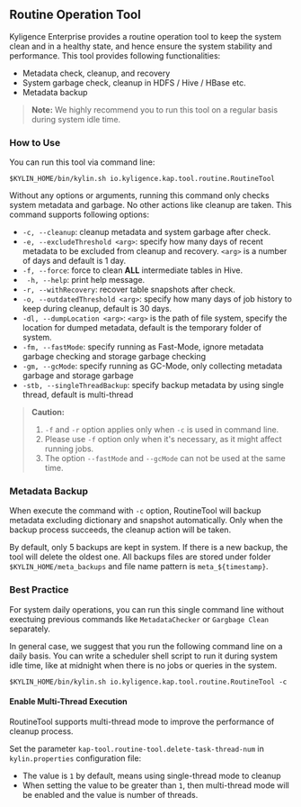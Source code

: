 ## Routine Operation Tool

Kyligence Enterprise provides a routine operation tool to keep the system clean and in a healthy state, and hence ensure the system stability and performance. This tool provides following functionalities:

- Metadata check, cleanup, and recovery
- System garbage check, cleanup in HDFS / Hive / HBase etc.
- Metadata backup

> **Note:** We highly recommend you to run this tool on a regular basis during system idle time.

### How to Use

You can run this tool via command line:

```shell
$KYLIN_HOME/bin/kylin.sh io.kyligence.kap.tool.routine.RoutineTool
```

Without any options or arguments, running this command only checks system metadata and garbage. No other actions like cleanup are taken. This command supports following options:

- `-c, --cleanup`: cleanup metadata and system garbage after check.
- `-e, --excludeThreshold <arg>`: specify how many days of recent metadata to be excluded from cleanup and recovery. `<arg>` is a number of days and default is 1 day.
- `-f, --force`: force to clean **ALL** intermediate tables in Hive.
- ` -h, --help`: print help message.
- `-r, --withRecovery`: recover table snapshots after check.
- `-o, --outdatedThreshold <arg>`: specify how many days of job history to keep during cleanup, default is 30 days.
- `-dl, --dumpLocation <arg>`: `<arg>` is the path of file system, specify the location for dumped metadata, default is the temporary folder of system.
- `-fm, --fastMode`: specify running as Fast-Mode, ignore metadata garbage checking and storage garbage checking
- `-gm, --gcMode`: specify running as GC-Mode, only collecting metadata garbage and storage garbage
- `-stb, --singleThreadBackup`: specify backup metadata by using single thread, default is multi-thread 

> **Caution:** 
> 1. `-f` and `-r` option applies only when `-c` is used in command line.
> 2. Please use `-f` option only when it's necessary, as it might affect running jobs.
> 3. The option `--fastMode` and `--gcMode` can not be used at the same time.

### Metadata Backup

When execute the command with `-c` option, RoutineTool will backup metadata excluding dictionary and snapshot automatically. Only when the backup process succeeds, the cleanup action will be taken.

By default, only 5 backups are kept in system. If there is a new backup, the tool will delete the oldest one. All backups files are stored under folder `$KYLIN_HOME/meta_backups` and file name pattern is `meta_${timestamp}`.

### Best Practice

For system daily operations, you can run this single command line without exectuing previous commands like  `MetadataChecker` or `Gargbage Clean` separately.

In general case, we suggest that you run the following command line on a daily basis. You can write a scheduler shell script to run it during system idle time, like at midnight when there is no jobs or queries in the system.

```shell
$KYLIN_HOME/bin/kylin.sh io.kyligence.kap.tool.routine.RoutineTool -c
```

#### Enable Multi-Thread Execution

RoutineTool supports multi-thread mode to improve the performance of cleanup process.

Set the parameter `kap-tool.routine-tool.delete-task-thread-num` in `kylin.properties` configuration file:

- The value is `1` by default, means using single-thread mode to cleanup
- When setting the value to be greater than `1`, then multi-thread mode will be enabled and the value is number of threads.
